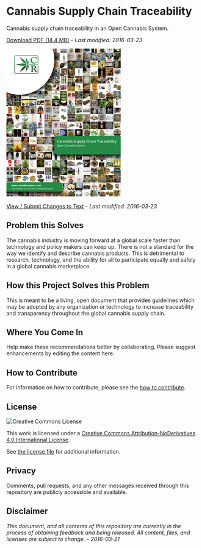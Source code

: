 # Cannabis Supply Chain Traceability

Cannabis supply chain traceability in an Open Cannabis System.

[Download PDF (14.4 MB)](https://raw.githubusercontent.com/CannabisReports/Cannabis-Supply-Chain-Traceability/master/cannabis-supply-chain-traceability.pdf) - _Last modified: 2016-03-23_

[![Cannabis Supply Chain Traceability Cover Image](cover-image.jpg)](https://raw.githubusercontent.com/CannabisReports/Cannabis-Supply-Chain-Traceability/master/cannabis-supply-chain-traceability.pdf)

[View / Submit Changes to Text](cannabis-supply-chain-traceability.md) - _Last modified: 2016-03-23_

## Problem this Solves

The cannabis industry is moving forward at a global scale faster than technology and policy makers can keep up. There is not a standard for the way we identify and describe cannabis products. This is detrimental to research, technology, and the ability for all to participate equally and safely in a global cannabis marketplace.

## How this Project Solves this Problem

This is meant to be a living, open document that provides guidelines which may be adopted by any organization or technology to increase traceability and transparency throughout the global cannabis supply chain.

## Where You Come In

Help make these recommendations better by collaborating. Please suggest enhancements by editing the content here.

## How to Contribute

For information on how to contribute, please see the [how to contribute](CONTRIBUTING.md).

## License
![Creative Commons License](https://i.creativecommons.org/l/by-nd/4.0/88x31.png)

This work is licensed under a <a rel="license" href="http://creativecommons.org/licenses/by-nd/4.0/">Creative Commons Attribution-NoDerivatives 4.0 International License</a>.

See [the license file](LICENSE.md) for additional information.

## Privacy

Comments, pull requests, and any other messages received through this repository are publicly accessible and available.

## Disclaimer

_This document, and all contents of this repository are currently in the process of obtaining feedback and being released. All content, files, and licenses are subject to change. - 2016-03-21_

